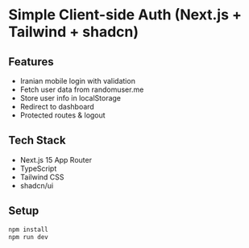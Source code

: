 # Simple Client-side Auth (Next.js + Tailwind + shadcn)

## Features

- Iranian mobile login with validation
- Fetch user data from randomuser.me
- Store user info in localStorage
- Redirect to dashboard
- Protected routes & logout

## Tech Stack

- Next.js 15 App Router
- TypeScript
- Tailwind CSS
- shadcn/ui

## Setup

```bash
npm install
npm run dev

